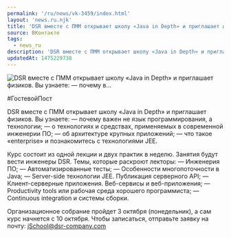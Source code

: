 ```yaml
---
permalink: '/ru/news/vk-3459/index.html'
layout: 'news.ru.njk'
title: 'DSR вместе с ПММ открывает школу «Java in Depth» и приглашает физиков. Вы узнаете:  — почему в'
source: ВКонтакте
tags:
  - news_ru
description: 'DSR вместе с ПММ открывает школу «Java in Depth» и приглашает физиков. Вы узнаете:  — почему в…'
updatedAt: 1475229738
---
```

![DSR вместе с ПММ открывает школу «Java in Depth» и приглашает физиков. Вы узнаете:  — почему в…](https://sun9-75.userapi.com/impf/c636716/v636716484/3460a/-sMPQ9gVYSA.jpg?size=1280x855&quality=96&sign=6d7204a7f32956e1c9a36f11445b7cfe&c_uniq_tag=mOAWrXTGHBdiWlD36V4cQ-YSFBOALAv7D-R9c565mlc&type=album)

#ГостевойПост

DSR вместе с ПММ открывает школу «Java in Depth» и приглашает физиков. Вы узнаете:
— почему важен не язык программирования, а технологии;
— о технологиях и средствах, применяемых в современной инженерии ПО;
— об архитектуре крупных приложений;
— что такое «enterprise» и познакомитесь с технологиями JEE.

Курс состоит из одной лекции и двух практик в неделю. Занятия будут вести инженеры DSR. Темы, которые раскроют лекторы:
— Инженерия ПО;
— Автоматизированные тесты;
— Особенности многопоточности в Java;
— Server-side технологии JEE. Публикация серверного API;
— Клиент-серверные приложения. Веб-сервисы и веб-приложения;
— Productivity tools или рабочая среда хорошего программиста;
— Continuous integration и системы сборки.

Организационное собрание пройдет 3 октября (понедельник), а сам курс начнется с 10 октября. Чтобы записаться, отправьте заявку на почту: jSchool@dsr-company.com
